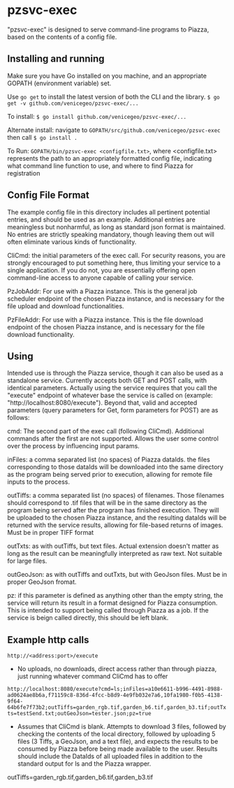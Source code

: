 # pzsvc-exec

"pzsvc-exec" is designed to serve command-line programs to Piazza, based on the contents of a config file.

## Installing and running

Make sure you have Go installed on you machine, and an appropriate GOPATH (environment variable) set.

Use `go get` to install the latest version of both the CLI and the library.
	`$ go get -v github.com/venicegeo/pzsvc-exec/...`

To install:
	`$ go install github.com/venicegeo/pzsvc-exec/...`

Alternate install:
	navigate to `GOPATH/src/github.com/venicegeo/pzsvc-exec`
	then call `$ go install .`

To Run:
	`GOPATH/bin/pzsvc-exec <configfile.txt>`, where <configfile.txt> represents the path to an appropriately formatted config file, indicating what command line function to use, and where to find Piazza for registration

## Config File Format

The example config file in this directory includes all pertinent potential entries, and should be used as an example.  Additional entries are meaningless but nonharmful, as long as standard json format is maintained.  No entries are strictly speaking mandatory, though leaving them out will often eliminate various kinds of functionality.

CliCmd: the initial parameters of the exec call.  For security reasons, you are strongly encouraged to put something here, thus limiting your service to a single application.  If you do not, you are essentially offering open command-line access to anyone capable of calling your service.  

PzJobAddr: For use with a Piazza instance.  This is the general job scheduler endpoint of the chosen Piazza instance, and is necessary for the file upload and download functionalities.

PzFileAddr: For use with a Piazza instance.  This is the file download endpoint of the chosen Piazza instance, and is necessary for the file download functionality.

## Using

Intended use is through the Piazza service, though it can also be used as a standalone service.  Currently accepts both GET and POST calls, with identical parameters.  Actually using the service requires that you call the "execute" endpoint of whatever base the service is called on (example: "http://localhost:8080/execute").  Beyond that, valid and accepted parameters (query parameters for Get, form parameters for POST) are as follows:

cmd: The second part of the exec call (following CliCmd).  Additional commands after the first are not supported.  Allows the user some control over the process by influencing input params.

inFiles: a comma separated list (no spaces) of Piazza dataIds.  the files corresponding to those dataIds will be downloaded into the same directory as the program being served prior to execution, allowing for remote file inputs to the process.

outTiffs: a comma separated list (no spaces) of filenames.  Those filenames should correspond to .tif files that will be in the same directory as the program being served after the program has finished execution.  They will be uploaded to the chosen Piazza instance, and the resulting dataIds will be returned with the service results, allowing for file-based returns of images.  Must be in proper TIFF format

outTxts: as with outTiffs, but text files.  Actual extension doesn't matter as long as the result can be meaningfully interpreted as raw text.  Not suitable for large files.

outGeoJson: as with outTiffs and outTxts, but with GeoJson files.  Must be in proper GeoJson fromat.

pz: if this parameter is defined as anything other than the empty string, the service will return its result in a format designed for Piazza consumption.  This is intended to support being called through Piazza as a job.  If the service is beign called directly, this should be left blank.

## Example http calls

`http://<address:port>/execute`
- No uploads, no downloads, direct access rather than through piazza, just running whatever command CliCmd has to offer

`http://localhost:8080/execute?cmd=ls;inFiles=a10e6611-b996-4491-8988-ad0624ae8b6a,f71159c8-836d-4fcc-b8d9-4e9fb032e7a6,10fa1980-f0b5-4138-9f64-64b6fe7f73b2;outTiffs=garden_rgb.tif,garden_b6.tif,garden_b3.tif;outTxts=testSend.txt;outGeoJson=tester.json;pz=true`
- Assumes that CliCmd is blank.  Attempts to download 3 files, followed by checking the contents of the local directory, followed by uploading 5 files (3 Tiffs, a GeoJson, and a text file), and expects the results to be consumed by Piazza before being made available to the user.  Results should include the DataIds of all uploaded files in addition to the standard output for ls and the Piazza wrapper.



outTiffs=garden_rgb.tif,garden_b6.tif,garden_b3.tif